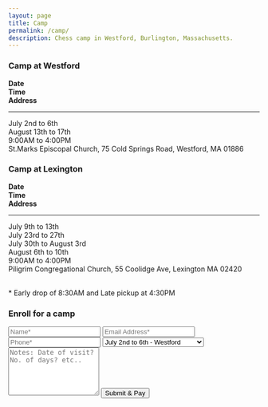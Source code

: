 ```yaml
---
layout: page
title: Camp
permalink: /camp/
description: Chess camp in Westford, Burlington, Massachusetts.
---
```


<div class="r">
    <div class="c-12">
        <h3>Camp at Westford</h3>
        <div class="r shadow p-15">
            <div class="c-4"><strong>Date</strong></div>
            <div class="c-4"><strong>Time</strong></div>
            <div class="c-4"><strong>Address</strong></div>
            <div class="c-12"><hr class="nomp"></div>
           <div class="c-4">July 2nd to 6th<br/>August 13th to 17th</div>
           <div class="c-4">9:00AM to 4:00PM</div>
            <div class="c-4">St.Marks Episcopal Church, 
75 Cold Springs Road, Westford, MA 01886</div>
        </div>
    </div>
    <div class="c-12">
        <h3>Camp at Lexington</h3>
        <div class="r shadow p-15">
            <div class="c-4"><strong>Date</strong></div>
            <div class="c-4"><strong>Time</strong></div>
            <div class="c-4"><strong>Address</strong></div>
            <div class="c-12"><hr class="nomp"></div>
           <div class="c-4">July 9th to 13th<br/>July 23rd to 27th<br>July 30th to August 3rd<br>August 6th to 10th</div>
           <div class="c-4">9:00AM to 4:00PM</div>
            <div class="c-4">Piligrim Congregational Church, 
55 Coolidge Ave, Lexington MA 02420</div>
        </div>
    </div>
</div>
<br>
<p>* Early drop of 8:30AM and Late pickup at 4:30PM</p>

<h3>Enroll for a camp</h3>


<div>
 <script type="text/javascript">var submitted=false;</script>
 <iframe name="hidden_iframe" id="hidden_iframe" style="display:none;" onload="if(submitted)  {window.location='http://inapurichessworld.com/camp-payment/';}"></iframe>
<form class="wj-contact rev" action="https://docs.google.com/forms/d/e/1FAIpQLSfheZ4cQE9npZpTuPfMFnDUX7MTRF1PBB4bFMlvO4CVbnTlGQ/formResponse" method="POST" target="hidden_iframe" 
onsubmit="submitted=true;">
<input type="text" name="entry.2005620554" placeholder="Name*" class="input shadow" required>
<input type="email" name="entry.1045781291" placeholder="Email Address*" class="input shadow" required>
<input type="text" name="entry.1166974658" placeholder="Phone*" class="input shadow" required>
<select name="entry.839337160">
  <option name="entry.839337160" data-value="July 2nd to 6th - Westford">July 2nd to 6th - Westford</option>
  <option name="entry.839337160" data-value="August 13th to 17th - Westford">August 13th to 17th - Westford</option>
  <option name="entry.839337160" data-value="July 23rd to 27th - Burlington">July 23rd to 27th - Burlington</option>
  <option name="entry.839337160" data-value="August 6th to 10th - Burlington">August 6th to 10th - Burlington</option>
</select>
<textarea type="text" name="entry.704276076" rows="6" placeholder="Notes: Date of visit? No. of days? etc.." class="input shadow"></textarea>
<input class="cards btn" type="submit" value="Submit & Pay">
</form>
</div>

